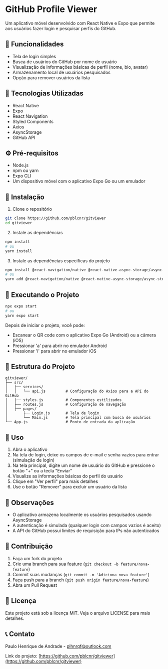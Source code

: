 # GitHub Profile Viewer

Um aplicativo móvel desenvolvido com React Native e Expo que permite aos usuários fazer login e pesquisar perfis do GitHub.

## 📱 Funcionalidades

- Tela de login simples
- Busca de usuários do GitHub por nome de usuário
- Visualização de informações básicas de perfil (nome, bio, avatar)
- Armazenamento local de usuários pesquisados
- Opção para remover usuários da lista

## 🚀 Tecnologias Utilizadas

- React Native
- Expo
- React Navigation
- Styled Components
- Axios
- AsyncStorage
- GitHub API

## ⚙️ Pré-requisitos

- Node.js
- npm ou yarn
- Expo CLI
- Um dispositivo móvel com o aplicativo Expo Go ou um emulador

## 🔧 Instalação

1. Clone o repositório
```bash
git clone https://github.com/pblcnr/gitviewer
cd gitviewer
```

2. Instale as dependências
```bash
npm install
# ou
yarn install
```

3. Instale as dependências específicas do projeto
```bash
npm install @react-navigation/native @react-native-async-storage/async-storage axios styled-components expo-status-bar @expo/vector-icons
# ou
yarn add @react-navigation/native @react-native-async-storage/async-storage axios styled-components expo-status-bar @expo/vector-icons
```

## 🚀 Executando o Projeto

```bash
npx expo start
# ou
yarn expo start
```

Depois de iniciar o projeto, você pode:
- Escanear o QR code com o aplicativo Expo Go (Android) ou a câmera (iOS)
- Pressionar 'a' para abrir no emulador Android
- Pressionar 'i' para abrir no emulador iOS

## 📂 Estrutura do Projeto

```
gitviewer/
├── src/
│   ├── services/
│   │   └── api.js         # Configuração do Axios para a API do GitHub
│   ├── styles.js          # Componentes estilizados
│   ├── routes.js          # Configuração de navegação
│   ├── pages/
│       ├── Login.js       # Tela de login
│       └── Main.js        # Tela principal com busca de usuários
└── App.js                 # Ponto de entrada da aplicação
```

## 🧭 Uso

1. Abra o aplicativo
2. Na tela de login, deixe os campos de e-mail e senha vazios para entrar (simulação de login)
3. Na tela principal, digite um nome de usuário do GitHub e pressione o botão "+" ou a tecla "Enviar"
4. Visualize as informações básicas do perfil do usuário
5. Clique em "Ver perfil" para mais detalhes
6. Use o botão "Remover" para excluir um usuário da lista

## 📝 Observações

- O aplicativo armazena localmente os usuários pesquisados usando AsyncStorage
- A autenticação é simulada (qualquer login com campos vazios é aceito)
- A API do GitHub possui limites de requisição para IPs não autenticados

## 🤝 Contribuição

1. Faça um fork do projeto
2. Crie uma branch para sua feature (`git checkout -b feature/nova-feature`)
3. Commit suas mudanças (`git commit -m 'Adiciona nova feature'`)
4. Faça push para a branch (`git push origin feature/nova-feature`)
5. Abra um Pull Request

## 📄 Licença

Este projeto está sob a licença MIT. Veja o arquivo LICENSE para mais detalhes.

## 📞 Contato

Paulo Henrique de Andrade - [plhnrqf@outlook.com](mailto:plhnrqf@outlook.com)

Link do projeto: [https://github.com/pblcnr/gitviewer](https://github.com/pblcnr/gitviewer)
